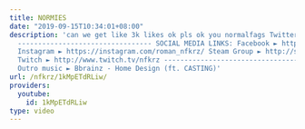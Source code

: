 ```yaml
---
title: NORMIES
date: "2019-09-15T10:34:01+08:00"
description: 'can we get like 3k likes ok pls ok you normalfags Twitter ► https://twitter.com/NFKRZ
  --------------------------------- SOCIAL MEDIA LINKS: Facebook ► https://www.facebook.com/NFKRZ1
  Instagram ► https://instagram.com/roman_nfkrz/ Steam Group ► http://steamcommunity.com/groups/nfkrzgroup
  Twitch ► http://www.twitch.tv/nfkrz --------------------------------- Music: ---------------------------------
  Outro music ► Bbrainz - Home Design (ft. CASTING)'
url: /nfkrz/1kMpETdRLiw/
providers:
  youtube:
    id: 1kMpETdRLiw
type: video
---
```

